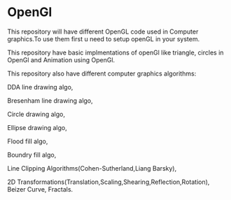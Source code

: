 # OpenGl
This repository will have different OpenGL code used in Computer graphics.To use them first u need to setup openGL in your system.

This repository have basic implmentations of openGl like triangle, circles in OpenGl and Animation using OpenGl.

This repository also have different computer graphics algorithms:

DDA line drawing algo,

Bresenham line drawing algo,

Circle drawing algo,

Ellipse drawing algo,

Flood fill algo,

Boundry fill algo,

Line Clipping Algorithms(Cohen-Sutherland,Liang Barsky),

2D Transformations(Translation,Scaling,Shearing,Reflection,Rotation),
Beizer Curve,
Fractals.
